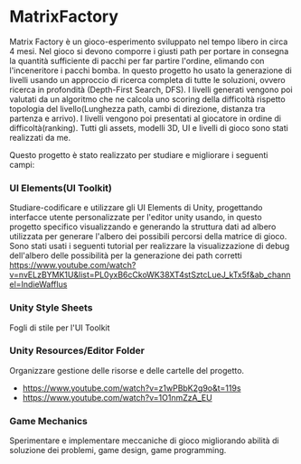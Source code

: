 # MatrixFactory
Matrix Factory è un gioco-esperimento sviluppato nel tempo libero in circa 4 mesi. Nel gioco si devono comporre i giusti path per portare in consegna la quantità sufficiente di pacchi per far partire l'ordine, elimando con l'inceneritore i pacchi bomba. In questo progetto ho usato la generazione di livelli usando un approccio di ricerca completa di tutte le soluzioni, ovvero ricerca in profondità (Depth-First Search, DFS). I livelli generati vengono poi valutati da un algoritmo che ne calcola uno scoring della difficoltà rispetto topologia del livello(Lunghezza path, cambi di direzione, distanza tra partenza e arrivo). I livelli vengono poi presentati al giocatore in ordine di difficoltà(ranking). Tutti gli assets, modelli 3D, UI e livelli di gioco sono stati realizzati da me.

Questo progetto è stato realizzato per studiare e migliorare i seguenti campi:

### UI Elements(UI Toolkit)
Studiare-codificare e utilizzare gli UI Elements di Unity, progettando interfacce utente personalizzate per l'editor unity usando, in questo progetto specifico visualizzando e generando la struttura dati ad albero utilizzata per generare l'albero dei possibili percorsi della matrice di gioco.
Sono stati usati i seguenti tutorial per realizzare la visualizzazione di debug dell'albero delle possibilità per la generazione dei path corretti https://www.youtube.com/watch?v=nvELzBYMK1U&list=PL0yxB6cCkoWK38XT4stSztcLueJ_kTx5f&ab_channel=IndieWafflus

### Unity Style Sheets
Fogli di stile per l'UI Toolkit

### Unity Resources/Editor Folder
Organizzare gestione delle risorse e delle cartelle del progetto.
- https://www.youtube.com/watch?v=z1wPBbK2g9o&t=119s
- https://www.youtube.com/watch?v=1O1nmZzA_EU

### Game Mechanics
Sperimentare e implementare meccaniche di gioco migliorando abilità di soluzione dei problemi, game design, game programming.

